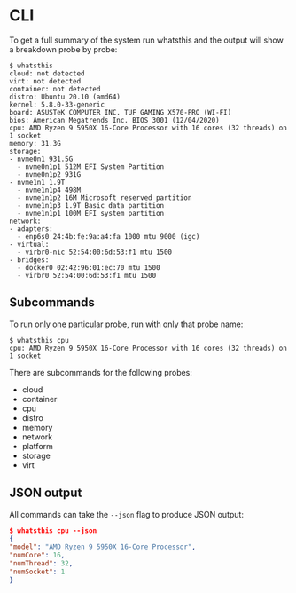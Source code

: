 # CLI

To get a full summary of the system run whatsthis and the output will show
a breakdown probe by probe:

```text
$ whatsthis
cloud: not detected
virt: not detected
container: not detected
distro: Ubuntu 20.10 (amd64)
kernel: 5.8.0-33-generic
board: ASUSTeK COMPUTER INC. TUF GAMING X570-PRO (WI-FI)
bios: American Megatrends Inc. BIOS 3001 (12/04/2020)
cpu: AMD Ryzen 9 5950X 16-Core Processor with 16 cores (32 threads) on 1 socket
memory: 31.3G
storage:
- nvme0n1 931.5G
  - nvme0n1p1 512M EFI System Partition
  - nvme0n1p2 931G
- nvme1n1 1.9T
  - nvme1n1p4 498M
  - nvme1n1p2 16M Microsoft reserved partition
  - nvme1n1p3 1.9T Basic data partition
  - nvme1n1p1 100M EFI system partition
network:
- adapters:
  - enp6s0 24:4b:fe:9a:a4:fa 1000 mtu 9000 (igc)
- virtual:
  - virbr0-nic 52:54:00:6d:53:f1 mtu 1500
- bridges:
  - docker0 02:42:96:01:ec:70 mtu 1500
  - virbr0 52:54:00:6d:53:f1 mtu 1500
```

## Subcommands

To run only one particular probe, run with only that probe name:

```text
$ whatsthis cpu
cpu: AMD Ryzen 9 5950X 16-Core Processor with 16 cores (32 threads) on 1 socket
```

There are subcommands for the following probes:

* cloud
* container
* cpu
* distro
* memory
* network
* platform
* storage
* virt

## JSON output

All commands can take the `--json` flag to produce JSON output:

```json
$ whatsthis cpu --json
{
"model": "AMD Ryzen 9 5950X 16-Core Processor",
"numCore": 16,
"numThread": 32,
"numSocket": 1
}
```
